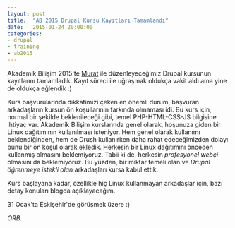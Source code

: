 ```yaml
---
layout: post
title:  "AB 2015 Drupal Kursu Kayıtları Tamamlandı"
date:   2015-01-24 20:00:00
categories:
- drupal
- training
- ab2015
---
```


Akademik Bilişim 2015'te [Murat](http://www.muratduman.com) ile düzenleyeceğimiz Drupal kursunun kayıtlarını tamamladık. Kayıt süreci ile uğraşmak oldukça vakit aldı ama yine de oldukça eğlendik :)

Kurs başvurularında dikkatimizi çeken en önemli durum, başvuran arkadaşların kursun ön koşullarının farkında olmaması idi. Bu kurs için, normal bir şekilde beklenileceği gibi, temel PHP-HTML-CSS-JS bilgisine ihtiyaç var. Akademik Bilişim kurslarında genel olarak, hoşunuza giden bir Linux dağıtımının kullanılması isteniyor. Hem genel olarak kullanımı beklendiğinden, hem de Drush kullanırken daha rahat edeceğimizden dolayı bunu bir ön koşul olarak ekledik. Herkesin bir Linux dağıtımını önceden kullanmış olmasını beklemiyoruz. Tabii ki de, herkesin *profesyonel webçi* olmasını da beklemiyoruz. Bu yüzden, bir miktar temeli olan ve *Drupal öğrenmeye istekli olan* arkadaşları kursa kabul ettik.

Kurs başlayana kadar, özellikle hiç Linux kullanmayan arkadaşlar için, bazı detay konuları blogda açıklayacağım.

31 Ocak'ta Eskişehir'de görüşmek üzere :)

*ORB.*
